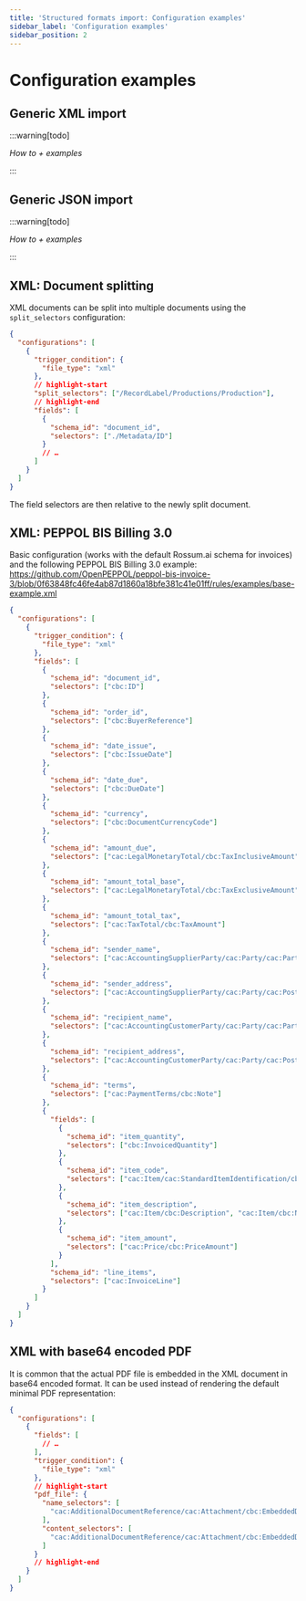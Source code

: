```yaml
---
title: 'Structured formats import: Configuration examples'
sidebar_label: 'Configuration examples'
sidebar_position: 2
---
```


# Configuration examples

## Generic XML import

:::warning[todo]

_How to + examples_

:::

## Generic JSON import

:::warning[todo]

_How to + examples_

:::

## XML: Document splitting

XML documents can be split into multiple documents using the `split_selectors` configuration:

```json
{
  "configurations": [
    {
      "trigger_condition": {
        "file_type": "xml"
      },
      // highlight-start
      "split_selectors": ["/RecordLabel/Productions/Production"],
      // highlight-end
      "fields": [
        {
          "schema_id": "document_id",
          "selectors": ["./Metadata/ID"]
        }
        // …
      ]
    }
  ]
}
```

The field selectors are then relative to the newly split document.

## XML: PEPPOL BIS Billing 3.0

Basic configuration (works with the default Rossum.ai schema for invoices) and the following PEPPOL BIS Billing 3.0 example: https://github.com/OpenPEPPOL/peppol-bis-invoice-3/blob/0f63848fc46fe4ab87d1860a18bfe381c41e01ff/rules/examples/base-example.xml

```json
{
  "configurations": [
    {
      "trigger_condition": {
        "file_type": "xml"
      },
      "fields": [
        {
          "schema_id": "document_id",
          "selectors": ["cbc:ID"]
        },
        {
          "schema_id": "order_id",
          "selectors": ["cbc:BuyerReference"]
        },
        {
          "schema_id": "date_issue",
          "selectors": ["cbc:IssueDate"]
        },
        {
          "schema_id": "date_due",
          "selectors": ["cbc:DueDate"]
        },
        {
          "schema_id": "currency",
          "selectors": ["cbc:DocumentCurrencyCode"]
        },
        {
          "schema_id": "amount_due",
          "selectors": ["cac:LegalMonetaryTotal/cbc:TaxInclusiveAmount"]
        },
        {
          "schema_id": "amount_total_base",
          "selectors": ["cac:LegalMonetaryTotal/cbc:TaxExclusiveAmount"]
        },
        {
          "schema_id": "amount_total_tax",
          "selectors": ["cac:TaxTotal/cbc:TaxAmount"]
        },
        {
          "schema_id": "sender_name",
          "selectors": ["cac:AccountingSupplierParty/cac:Party/cac:PartyName/cbc:Name"]
        },
        {
          "schema_id": "sender_address",
          "selectors": ["cac:AccountingSupplierParty/cac:Party/cac:PostalAddress/cbc:StreetName"]
        },
        {
          "schema_id": "recipient_name",
          "selectors": ["cac:AccountingCustomerParty/cac:Party/cac:PartyName/cbc:Name"]
        },
        {
          "schema_id": "recipient_address",
          "selectors": ["cac:AccountingCustomerParty/cac:Party/cac:PostalAddress/cbc:StreetName"]
        },
        {
          "schema_id": "terms",
          "selectors": ["cac:PaymentTerms/cbc:Note"]
        },
        {
          "fields": [
            {
              "schema_id": "item_quantity",
              "selectors": ["cbc:InvoicedQuantity"]
            },
            {
              "schema_id": "item_code",
              "selectors": ["cac:Item/cac:StandardItemIdentification/cbc:ID"]
            },
            {
              "schema_id": "item_description",
              "selectors": ["cac:Item/cbc:Description", "cac:Item/cbc:Name"]
            },
            {
              "schema_id": "item_amount",
              "selectors": ["cac:Price/cbc:PriceAmount"]
            }
          ],
          "schema_id": "line_items",
          "selectors": ["cac:InvoiceLine"]
        }
      ]
    }
  ]
}
```

## XML with base64 encoded PDF

It is common that the actual PDF file is embedded in the XML document in base64 encoded format. It can be used instead of rendering the default minimal PDF representation:

```json
{
  "configurations": [
    {
      "fields": [
        // …
      ],
      "trigger_condition": {
        "file_type": "xml"
      },
      // highlight-start
      "pdf_file": {
        "name_selectors": [
          "cac:AdditionalDocumentReference/cac:Attachment/cbc:EmbeddedDocumentBinaryObject/@filename"
        ],
        "content_selectors": [
          "cac:AdditionalDocumentReference/cac:Attachment/cbc:EmbeddedDocumentBinaryObject"
        ]
      }
      // highlight-end
    }
  ]
}
```
